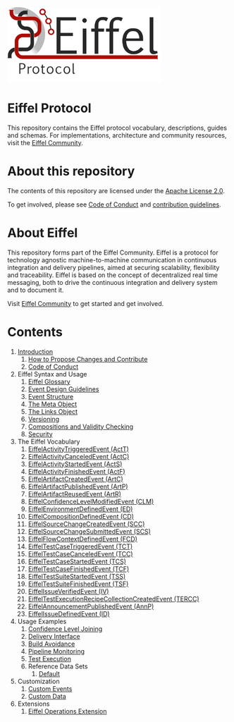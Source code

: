 <!---
   Copyright 2017-2018 Ericsson AB.
   For a full list of individual contributors, please see the commit history.

   Licensed under the Apache License, Version 2.0 (the "License");
   you may not use this file except in compliance with the License.
   You may obtain a copy of the License at

       http://www.apache.org/licenses/LICENSE-2.0

   Unless required by applicable law or agreed to in writing, software
   distributed under the License is distributed on an "AS IS" BASIS,
   WITHOUT WARRANTIES OR CONDITIONS OF ANY KIND, either express or implied.
   See the License for the specific language governing permissions and
   limitations under the License.
--->

<img src="./images/eiffel-protocol-logo.png" alt="Eiffel Protocol" width="350"/>

# Eiffel Protocol
This repository contains the Eiffel protocol vocabulary, descriptions, guides and schemas. For implementations, architecture and community resources, visit the [Eiffel Community](https://eiffel-community.github.io).

# About this repository
The contents of this repository are licensed under the [Apache License 2.0](./LICENSE).

To get involved, please see [Code of Conduct](https://github.com/eiffel-community/.github/blob/master/CODE_OF_CONDUCT.md) and [contribution guidelines](https://github.com/eiffel-community/.github/blob/master/CONTRIBUTING.md).

# About Eiffel
This repository forms part of the Eiffel Community. Eiffel is a protocol for technology agnostic machine-to-machine communication in continuous integration and delivery pipelines, aimed at securing scalability, flexibility and traceability. Eiffel is based on the concept of decentralized real time messaging, both to drive the continuous integration and delivery system and to document it.

Visit [Eiffel Community](https://eiffel-community.github.io) to get started and get involved.

# Contents
1. [Introduction](./introduction/introduction.md)
   1. [How to Propose Changes and Contribute](./CONTRIBUTING.md)
   1. [Code of Conduct](./CODE_OF_CONDUCT.md)
1. Eiffel Syntax and Usage
   1. [Eiffel Glossary](./eiffel-syntax-and-usage/glossary.md)
   1. [Event Design Guidelines](./eiffel-syntax-and-usage/event-design-guidelines.md)
   1. [Event Structure](./eiffel-syntax-and-usage/event-structure.md)
   1. [The Meta Object](./eiffel-syntax-and-usage/the-meta-object.md)
   1. [The Links Object](./eiffel-syntax-and-usage/the-links-object.md)
   1. [Versioning](./eiffel-syntax-and-usage/versioning.md)
   1. [Compositions and Validity Checking](./eiffel-syntax-and-usage/compositions-and-validity-checking.md)
   1. [Security](./eiffel-syntax-and-usage/security.md)
1. The Eiffel Vocabulary
   1. [EiffelActivityTriggeredEvent (ActT)](./eiffel-vocabulary/EiffelActivityTriggeredEvent.md)
   1. [EiffelActivityCanceledEvent (ActC)](./eiffel-vocabulary/EiffelActivityCanceledEvent.md)
   1. [EiffelActivityStartedEvent (ActS)](./eiffel-vocabulary/EiffelActivityStartedEvent.md)
   1. [EiffelActivityFinishedEvent (ActF)](./eiffel-vocabulary/EiffelActivityFinishedEvent.md)
   1. [EiffelArtifactCreatedEvent (ArtC)](./eiffel-vocabulary/EiffelArtifactCreatedEvent.md)
   1. [EiffelArtifactPublishedEvent (ArtP)](./eiffel-vocabulary/EiffelArtifactPublishedEvent.md)
   1. [EiffelArtifactReusedEvent (ArtR)](./eiffel-vocabulary/EiffelArtifactReusedEvent.md)
   1. [EiffelConfidenceLevelModifiedEvent (CLM)](./eiffel-vocabulary/EiffelConfidenceLevelModifiedEvent.md)
   1. [EiffelEnvironmentDefinedEvent (ED)](./eiffel-vocabulary/EiffelEnvironmentDefinedEvent.md)
   1. [EiffelCompositionDefinedEvent (CD)](./eiffel-vocabulary/EiffelCompositionDefinedEvent.md)
   1. [EiffelSourceChangeCreatedEvent (SCC)](./eiffel-vocabulary/EiffelSourceChangeCreatedEvent.md)
   1. [EiffelSourceChangeSubmittedEvent (SCS)](./eiffel-vocabulary/EiffelSourceChangeSubmittedEvent.md)
   1. [EiffelFlowContextDefinedEvent (FCD)](./eiffel-vocabulary/EiffelFlowContextDefinedEvent.md)
   1. [EiffelTestCaseTriggeredEvent (TCT)](./eiffel-vocabulary/EiffelTestCaseTriggeredEvent.md)
   1. [EiffelTestCaseCanceledEvent (TCC)](./eiffel-vocabulary/EiffelTestCaseCanceledEvent.md)
   1. [EiffelTestCaseStartedEvent (TCS)](./eiffel-vocabulary/EiffelTestCaseStartedEvent.md)
   1. [EiffelTestCaseFinishedEvent (TCF)](./eiffel-vocabulary/EiffelTestCaseFinishedEvent.md)
   1. [EiffelTestSuiteStartedEvent (TSS)](./eiffel-vocabulary/EiffelTestSuiteStartedEvent.md)
   1. [EiffelTestSuiteFinishedEvent (TSF)](./eiffel-vocabulary/EiffelTestSuiteFinishedEvent.md)
   1. [EiffelIssueVerifiedEvent (IV)](./eiffel-vocabulary/EiffelIssueVerifiedEvent.md)
   1. [EiffelTestExecutionRecipeCollectionCreatedEvent (TERCC)](./eiffel-vocabulary/EiffelTestExecutionRecipeCollectionCreatedEvent.md)
   1. [EiffelAnnouncementPublishedEvent (AnnP)](./eiffel-vocabulary/EiffelAnnouncementPublishedEvent.md)
   1. [EiffelIssueDefinedEvent (ID)](./eiffel-vocabulary/EiffelIssueDefinedEvent.md)
1. Usage Examples
   1. [Confidence Level Joining](./usage-examples/confidence-level-joining.md)
   1. [Delivery Interface](./usage-examples/delivery-interface.md)
   1. [Build Avoidance](./usage-examples/build-avoidance.md)
   1. [Pipeline Monitoring](./usage-examples/pipeline-monitoring.md)
   1. [Test Execution](./usage-examples/test-execution.md)
   1. Reference Data Sets
      1. [Default](./usage-examples/reference-data-sets/default.md)
1. Customization
   1. [Custom Events](./customization/custom-events.md)
   1. [Custom Data](./customization/custom-data.md)
1. Extensions
   1. [Eiffel Operations Extension](https://github.com/Ericsson/eiffel-operations-extension)
